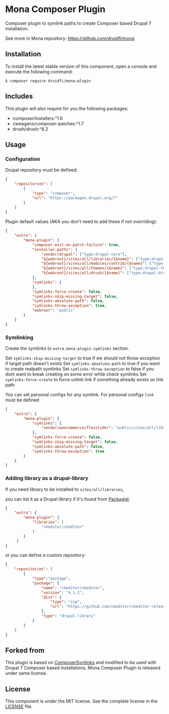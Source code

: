 # Mona Composer Plugin

Composer plugin to symlink paths to create Composer based Drupal 7 installation.

See more in Mona repository: https://github.com/druidfi/mona

## Installation

To install the latest stable version of this component, open a console and execute the following command:

```
$ composer require druidfi/mona-plugin
```

## Includes

This plugin will also require for you the following packages:

- composer/installers:^1.6
- cweagans/composer-patches:^1.7
- drush/drush:^8.2

## Usage

### Configuration

Drupal repository must be defined:

```json
{
    "repositories": [
        {
            "type": "composer",
            "url": "https://packages.drupal.org/7"
        }
    ]
}
```

Plugin default values (AKA you don't need to add these if not overriding):

```json
{
    "extra": {
        "mona-plugin": {
            "composer-exit-on-patch-failure": true,
            "installer-paths": {
                "vendor/drupal": ["type:drupal-core"],
                "${webroot}/sites/all/libraries/{$name}": ["type:drupal-library"],
                "${webroot}/sites/all/modules/contrib/{$name}": ["type:drupal-module"],
                "${webroot}/sites/all/themes/{$name}": ["type:drupal-theme"],
                "${webroot}/sites/all/drush/{$name}": ["type:drupal-drush"]
            },
            "symlinks": {
            },
            "symlinks-force-create": false,
            "symlinks-skip-missing-target": false,
            "symlinks-absolute-path": false,
            "symlinks-throw-exception": true,
            "webroot": "public"
        }
    }
}
```

### Symlinking

Create the symlinks to `extra.mona-plugin.symlinks` section.

Set `symlinks-skip-missing-target` to true if we should not throw exception if target path doesn't exists
Set `symlinks-absolute-path` to true if you want to create realpath symlinks
Set `symlinks-throw-exception` to false if you dont want to break creating on some error while check symlinks
Set `symlinks-force-create` to force unlink link if something already exists on link path

You can set personal configs for any symlink.
For personal configs `link` must be defined

```json
{
    "extra": {
        "mona-plugin": {
            "symlinks": {
                "vendor/woocommerce/flexslider": "public/sites/all/libraries/flexslider"
            },
            "symlinks-force-create": false,
            "symlinks-skip-missing-target": false,
            "symlinks-absolute-path": false,
            "symlinks-throw-exception": true
        }
    }
}
```

### Adding library as a drupal-library

If you need library to be installed to `sites/all/libraries`,

you can list it as a Drupal library if it's found from [Packagist](https://packagist.org/):

```json
{
    "extra": {
        "mona-plugin": {
            "libraries": [
                "ckeditor/ckeditor"
            ]
        }
     }
}
```

or you can define a custom repository:

```json
{
    "repositories": [
        {
            "type":"package",
            "package": {
                "name": "ckeditor/ckeditor",
                "version": "4.1.2",
                "dist": {
                    "type": "zip",
                    "url": "https://github.com/ckeditor/ckeditor-releases/archive/4.1.2/full.zip"
                },
                "type": "drupal-library"
            }
        }
    ]
}
```

## Forked from

This plugin is based on [ComposerSymlinks](https://github.com/somework/composer-symlinks) and modified to be used with
Drupal 7 Composer based installations. Mona Composer Plugin is released under same license.

## License

This component is under the MIT license. See the complete license in the [LICENSE](LICENSE) file.
